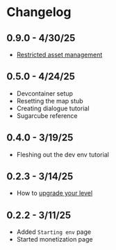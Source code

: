 # Changelog

## 0.9.0 - 4/30/25

- [Restricted asset management](https://docs.getlost.gg/0.9.0/reference/asset-management/)

## 0.5.0 - 4/24/25

- Devcontainer setup
- Resetting the map stub
- Creating dialogue tutorial
- Sugarcube reference

## 0.4.0 - 3/19/25

- Fleshing out the dev env tutorial

## 0.2.3 - 3/14/25

- How to [upgrade your level](https://docs.getlost.gg/0.2.3/reference/upgrading)

## 0.2.2 - 3/11/25

- Added `Starting env` page
- Started monetization page

